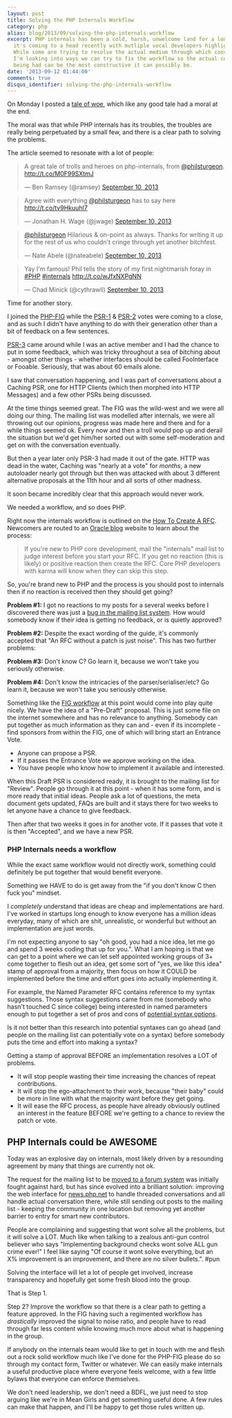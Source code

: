 ```yaml
---
layout: post
title: Solving the PHP Internals Workflow
category: php
alias: blog/2013/09/solving-the-php-internals-workflow
excerpt: PHP internals has been a cold, harsh, unwelcome land for a long time, and
  it's coming to a head recently with mutliple vocal developers highlighting issues.
  While some are trying to resolve the actual medium through which conversations happens,
  I'm looking into ways we can try to fix the workflow so the actual conversation
  being had can be the most constructive it can possibly be. 
date: '2013-09-12 01:44:00'
comments: true
disqus_identifier: solving-the-php-internals-workflow
---
```


On Monday I posted a [tale of woe](/blog/2013/09/t-paamayim-nekudotayim-v-sanity), which like any good tale had a moral at the end.

The moral was that while PHP internals has its troubles, the troubles are really being perpetuated by a small few, and there is a clear path to solving the problems.

The article seemed to resonate with a lot of people:

<blockquote class="twitter-tweet"><p>A great tale of trolls and heroes on php-internals, from <a href="https://twitter.com/philsturgeon">@philsturgeon</a>. <a href="http://t.co/M0F99SXtmJ">http://t.co/M0F99SXtmJ</a></p>&mdash; Ben Ramsey (@ramsey) <a href="https://twitter.com/ramsey/statuses/377555139726671872">September 10, 2013</a></blockquote>
<script async src="//platform.twitter.com/widgets.js" charset="utf-8"></script>

<blockquote class="twitter-tweet"><p>Agree with everything <a href="https://twitter.com/philsturgeon">@philsturgeon</a> has to say here <a href="http://t.co/tv9HkuuhI7">http://t.co/tv9HkuuhI7</a></p>&mdash; Jonathan H. Wage (@jwage) <a href="https://twitter.com/jwage/statuses/377552951847694336">September 10, 2013</a></blockquote>
<script async src="//platform.twitter.com/widgets.js" charset="utf-8"></script>

<blockquote class="twitter-tweet"><p><a href="https://twitter.com/philsturgeon">@philsturgeon</a> Hilarious &amp; on-point as always. Thanks for writing it up for the rest of us who couldn&#39;t cringe through yet another bitchfest.</p>&mdash; Nate Abele (@nateabele) <a href="https://twitter.com/nateabele/statuses/377543022415974400">September 10, 2013</a></blockquote>
<script async src="//platform.twitter.com/widgets.js" charset="utf-8"></script>

<blockquote class="twitter-tweet"><p>Yay I&#39;m famous! Phil tells the story of my first nightmarish foray in <a href="https://twitter.com/search?q=%23PHP&amp;src=hash">#PHP</a> <a href="https://twitter.com/search?q=%23internals&amp;src=hash">#internals</a> <a href="http://t.co/wJfxNXPgNN">http://t.co/wJfxNXPgNN</a></p>&mdash; Chad Minick (@cythrawll) <a href="https://twitter.com/cythrawll/statuses/377433173514133504">September 10, 2013</a></blockquote>
<script async src="//platform.twitter.com/widgets.js" charset="utf-8"></script>

Time for another story.

I joined the [PHP-FIG](http://www.php-fig.org/) while the [PSR-1](http://www.php-fig.org/psr/1/) & [PSR-2](http://www.php-fig.org/psr/2/) votes were coming to a close, and as such I didn't have anything to do with their generation other than a bit of feedback on a few sentences. 

[PSR-3](http://www.php-fig.org/psr/3/) came around while I was an active member and I had the chance to put in some feedback, which was tricky throughout a sea of bitching about - amongst other things - whether interfaces should be called FooInterface or Fooable. Seriously, that was about 60 emails alone.

I saw that conversation happening, and I was part of conversations about a Caching PSR, one for HTTP Clients (which then morphed into HTTP Messages) and a few other PSRs being discussed. 

At the time things seemed great. The FIG was the wild-west and we were all doing our thing. The mailing list was modelled after internals, we were all throwing out our opinions, progress was made here and there and for a while things seemed ok. Every now and then a troll would pop up and derail the situation but we'd get him/her sorted out with some self-moderation and get on with the conversation eventually.

But then a year later only PSR-3 had made it out of the gate. HTTP was dead in the water, Caching was "nearly at a vote" for _months_, a new autoloader nearly got through but then was attacked with about 3 different alternative proposals at the 11th hour and all sorts of other madness. 

It soon became incredibly clear that this approach would never work. 

We needed a workflow, and so does PHP.

Right now the internals workflow is outlined on the [How To Create A RFC](https://wiki.php.net/rfc/howto). Newcomers are routed to an [Oracle blog](https://blogs.oracle.com/opal/entry/the_mysterious_php_rfc_process) website to learn about the process:

> If you're new to PHP core development, mail the "internals" mail list to judge interest before you start your RFC. If you get no reaction (this is likely) or positive reaction then create the RFC. Core PHP developers with karma will know when they can skip this step.

So, you're brand new to PHP and the process is you should post to internals then if no reaction is received then they should get going?

**Problem #1:** I got no reactions to my posts for a several weeks before I discovered there was just a [bug in the mailing list system](https://bugs.php.net/bug.php?id=65655). How would somebody know if their idea is getting no feedback, or is quietly approved? 

**Problem #2:** Despite the exact wording of the guide, it's commonly accepted that "An RFC without a patch is just noise". This has two further problems:

**Problem #3:** Don't know C? Go learn it, because we won't take you seriously otherwise.

**Problem #4:** Don't know the intricacies of the parser/serialiser/etc? Go learn it, because we won't take you seriously otherwise.  

Something like the [FIG workflow](https://github.com/php-fig/fig-standards/blob/master/bylaws/004-psr-workflow.md) at this point would come into play quite nicely. We have the idea of a "Pre-Draft" proposal. This is just some file on the internet somewhere and has no relevance to anything. Somebody can put together as much information as they can and - even if its incomplete - find sponsors from within the FIG, one of which will bring start an Entrance Vote. 

* Anyone can propose a PSR.
* If it passes the Entrance Vote we approve working on the idea.
* You have people who know how to implement it available and interested.

When this Draft PSR is considered ready, it is brought to the mailing list for "Review". People go through it at this point - when it has some form, and is more ready that initial ideas. People ask a lot of questions, the meta document gets updated, FAQs are built and it stays there for two weeks to let anyone have a chance to give feedback.

Then after that two weeks it goes in for another vote. If it passes that vote it is then "Accepted", and we have a new PSR.

### PHP Internals needs a workflow

While the exact same workflow would not directly work, something could definitely be put together that would benefit everyone.

Something we HAVE to do is get away from the "if you don't know C then fuck you" mindset. 

I _completely_ understand that ideas are cheap and implementations are hard. I've worked in startups long enough to know everyone has a million ideas everyday, many of which are shit, unrealistic, or wonderful but without an implementation are just words.

I'm not expecting anyone to say "oh good, you had a nice idea, let me go and spend 3 weeks coding that up for you.". What I am hoping is that we can get to a point where we can let self appointed working groups of 3+ come together to flesh out an idea, get some sort of "yes, we like this idea" stamp of approval from a majority, then focus on how it COULD be implemented before the time and effort goes into actually implementing it.

For example, the Named Parameter RFC contains reference to my syntax suggestions. Those syntax suggestions came from me (somebody who hasn't touched C since college) being interested in named parameters enough to put together a set of pros and cons of [potential syntax options](https://gist.github.com/philsturgeon/6405087#file-syntax-examples-md). 

Is it not better than this research into potential syntaxes can go ahead (and people on the mailing list can potentially vote on a syntax) before somebody puts the time and effort into making a syntax?

Getting a stamp of approval BEFORE an implementation resolves a LOT of problems.

* It will stop people wasting their time increasing the chances of repeat contributions. 
* It will stop the ego-attachment to their work, because "their baby" could be more in line with what the majority want before they get going. 
* It will ease the RFC process, as people have already obviously outlined an interest in the feature BEFORE we're getting to a chance to review the patch or vote.

## PHP Internals could be AWESOME

Today was an explosive day on internals, most likely driven by a resounding agreement by many that things are currently not ok. 

The request for the mailing list to be [moved to a forum system](http://marc.info/?t=137891062900003&r=1&w=2) was initially fought against hard, but has since evolved into a brilliant solution: improving the web interface for [news.php.net](http://news.php.net) to handle threaded conversations and all handle actual conversation there, while still sending out posts to the mailing list - keeping the community in one location but removing yet another barrier to entry for smart new contributors.

People are complaining and suggesting that wont solve all the problems, but it will solve a LOT. Much like when talking to a zealous anti-gun control believer who says "Implementing background checks wont solve ALL gun crime ever!" I feel like saying "Of course it wont solve everything, but an X% improvement is an improvement, and there are no silver bullets.". #pun

Solving the interface will let a lot of people get involved, increase transparency and hopefully get some fresh blood into the group. 

That is Step 1. 

Step 2? Improve the workflow so that there is a clear path to getting a feature approved. In the FIG having such a regimented workflow has _drastically_ improved the signal to noise ratio, and people have to read through far less content while knowing much more about what is happening in the group.

If anybody on the internals team would like to get in touch with me and flesh out a rock solid workflow much like I've done for the PHP-FIG please do so through my contact form, Twitter or whatever. We can easily make internals a useful productive place where everyone feels welcome, with a few little bylaws that everyone can enforce themselves.

We don't need leadership, we don't need a BDFL, we just need to stop arguing like we're in Mean Girls and get something useful done. A few rules can make that happen, and I'll be happy to get those rules written up.